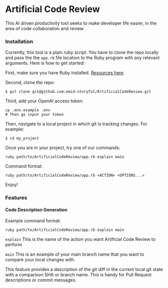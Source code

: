 # Artificial Code Review

This AI driven productivity tool seeks to make developer life easier, in the area of code collaboration and review.

### Installation

Currently, this tool is a plain ruby script. You have to clone the repo locally and pass the the `app.rb` file location to the Ruby program with any relevant arguments. Here is how to get started:

First, make sure you have Ruby installed. [Resources here](https://www.ruby-lang.org/en/documentation/installation/).

Second, clone the repo:
```
$ git clone git@github.com:omid-storyful/ArtificialCodeReview.git
```

Third, add your OpenAI access token:
```
cp .env.example .env
# Then go input your token
```


Then, navigate to a local project in which git is tracking changes. For example:
```
$ cd my_project
```

Once you are in your project, try one of our commands:
```
ruby path/to/ArtificialCodeReview/app.rb explain main
```

Command format:
```
ruby path/to/ArtificialCodeReview/app.rb <ACTION> <OPTIONS...> 
```

Enjoy!


### Features

#### Code Description Generation

Example command format:
```
ruby path/to/ArtificialCodeReview/app.rb explain main 
```

`explain` This is the name of the action you want Artificial Code Review to perform

`main` This is an example of your main branch name that you want to compare your local changes with.

This feature provides a description of the git diff in the current local git state with a comparison SHA or branch name. This is handy for Pull Request descriptions or commit messages.

